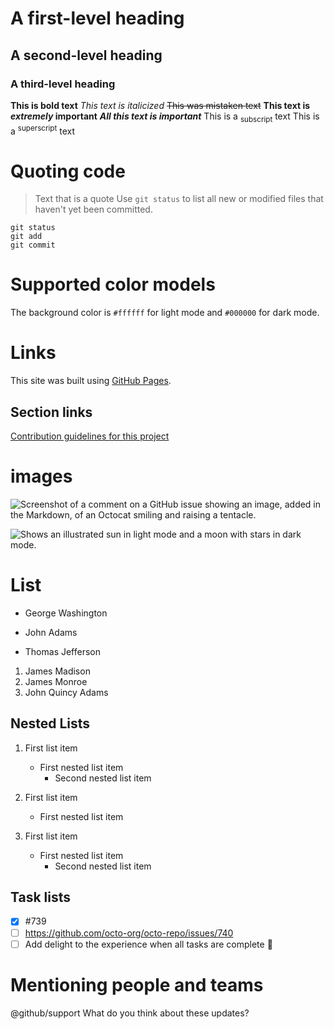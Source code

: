 # A first-level heading
## A second-level heading
### A third-level heading

**This is bold text**
_This text is italicized_
~~This was mistaken text~~
**This text is _extremely_ important**
***All this text is important***
This is a <sub>subscript</sub> text
This is a <sup>superscript</sup> text

# Quoting code

> Text that is a quote
Use `git status` to list all new or modified files that haven't yet been committed.

```
git status
git add
git commit
```
# Supported color models

The background color is `#ffffff` for light mode and `#000000` for dark mode.

# Links

This site was built using [GitHub Pages](https://pages.github.com/).


## Section links
[Contribution guidelines for this project](docs/CONTRIBUTING.md)

# images

![Screenshot of a comment on a GitHub issue showing an image, added in the Markdown, of an Octocat smiling and raising a tentacle.](https://myoctocat.com/assets/images/base-octocat.svg)


<picture>
  <source media="(prefers-color-scheme: dark)" srcset="https://user-images.githubusercontent.com/25423296/163456776-7f95b81a-f1ed-45f7-b7ab-8fa810d529fa.png">
  <source media="(prefers-color-scheme: light)" srcset="https://user-images.githubusercontent.com/25423296/163456779-a8556205-d0a5-45e2-ac17-42d089e3c3f8.png">
  <img alt="Shows an illustrated sun in light mode and a moon with stars in dark mode." src="https://user-images.githubusercontent.com/25423296/163456779-a8556205-d0a5-45e2-ac17-42d089e3c3f8.png">
</picture>

# List

- George Washington
* John Adams
+ Thomas Jefferson

1. James Madison
2. James Monroe
3. John Quincy Adams

## Nested Lists

1. First list item
   - First nested list item
     - Second nested list item

100. First list item
     - First nested list item

100. First list item
       - First nested list item
         - Second nested list item

## Task lists
- [x] #739
- [ ] https://github.com/octo-org/octo-repo/issues/740
- [ ] Add delight to the experience when all tasks are complete :tada:

# Mentioning people and teams
@github/support What do you think about these updates?








